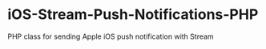 iOS-Stream-Push-Notifications-PHP
=================================

PHP class for sending Apple iOS push notification with Stream
